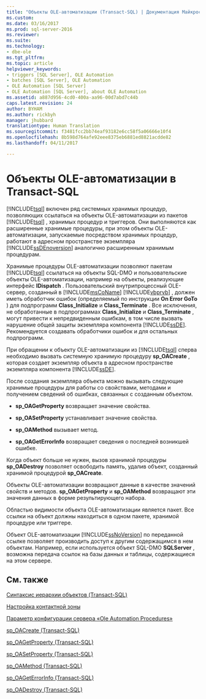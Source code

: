 ```yaml
---
title: "Объекты OLE-автоматизации (Transact-SQL) | Документация Майкрософт"
ms.custom: 
ms.date: 03/16/2017
ms.prod: sql-server-2016
ms.reviewer: 
ms.suite: 
ms.technology:
- dbe-ole
ms.tgt_pltfrm: 
ms.topic: article
helpviewer_keywords:
- triggers [SQL Server], OLE Automation
- batches [SQL Server], OLE Automation
- OLE Automation [SQL Server]
- OLE Automation [SQL Server], about OLE Automation
ms.assetid: a887d956-4cd0-400a-aa96-00d7abd7c44b
caps.latest.revision: 24
author: BYHAM
ms.author: rickbyh
manager: jhubbard
translationtype: Human Translation
ms.sourcegitcommit: f3481fcc2bb74eaf93182e6cc58f5a06666e10f4
ms.openlocfilehash: 8b598d764afe92eee8375eb6881ed8821acdde82
ms.lasthandoff: 04/11/2017

---
```

# <a name="ole-automation-objects-in-transact-sql"></a>Объекты OLE-автоматизации в Transact-SQL
  [!INCLUDE[tsql](../../includes/tsql-md.md)] включен ряд системных хранимых процедур, позволяющих ссылаться на объекты OLE-автоматизации из пакетов [!INCLUDE[tsql](../../includes/tsql-md.md)] , хранимых процедур и триггеров. Они выполняются как расширенные хранимые процедуры, при этом объекты OLE-автоматизации, запускаемые посредством хранимых процедур, работают в адресном пространстве экземпляра [!INCLUDE[ssDEnoversion](../../includes/ssdenoversion-md.md)] аналогично расширенным хранимым процедурам.  
  
 Хранимые процедуры OLE-автоматизации позволяют пакетам [!INCLUDE[tsql](../../includes/tsql-md.md)] ссылаться на объекты SQL-DMO и пользовательские объекты OLE-автоматизации, например на объекты, реализующие интерфейс **IDispatch** . Пользовательский внутрипроцессный OLE-сервер, созданный в [!INCLUDE[msCoName](../../includes/msconame-md.md)] [!INCLUDE[vbprvb](../../includes/vbprvb-md.md)] , должен иметь обработчик ошибок (определяемый по инструкции **On Error GoTo** ) для подпрограмм **Class_Initialize** и **Class_Terminate** . Все исключения, не обработанные в подпрограммах **Class_Initialize** и **Class_Terminate** , могут привести к непредвиденным ошибкам, в том числе вызвать нарушение общей защиты экземпляра компонента [!INCLUDE[ssDE](../../includes/ssde-md.md)]. Рекомендуется создавать обработчики ошибок и для остальных подпрограмм.  
  
 При обращении к объекту OLE-автоматизации из [!INCLUDE[tsql](../../includes/tsql-md.md)] сперва необходимо вызвать системную хранимую процедуру **sp_OACreate** , которая создает экземпляр объекта в адресном пространстве экземпляра компонента [!INCLUDE[ssDE](../../includes/ssde-md.md)].  
  
 После создания экземпляра объекта можно вызывать следующие хранимые процедуры для работы со свойствами, методами и получением сведений об ошибках, связанных с созданным объектом.  
  
-   **sp_OAGetProperty** возвращает значение свойства.  
  
-   **sp_OASetProperty** устанавливает значение свойства.  
  
-   **sp_OAMethod** вызывает метод.  
  
-   **sp_OAGetErrorInfo** возвращает сведения о последней возникшей ошибке.  
  
 Когда объект больше не нужен, вызов хранимой процедуры **sp_OADestroy** позволяет освободить память, удалив объект, созданный хранимой процедурой **sp_OACreate**.  
  
 Объекты OLE-автоматизации возвращают данные в качестве значений свойств и методов. **sp_OAGetProperty** и **sp_OAMethod** возвращают эти значения данных в форме результирующего набора.  
  
 Областью видимости объекта OLE-автоматизации является пакет. Все ссылки на объект должны находиться в одном пакете, хранимой процедуре или триггере.  
  
 Объект OLE-автоматизации [!INCLUDE[ssNoVersion](../../includes/ssnoversion-md.md)] по переданной ссылке позволяет производить доступ к другим содержащимся в нем объектам. Например, если используется объект SQL-DMO **SQLServer** , возможна передача ссылок на базы данных и таблицы, содержащиеся на этом сервере.  
  
## <a name="related-content"></a>См. также  
 [Синтаксис иерархии объектов (Transact-SQL)](../../relational-databases/system-stored-procedures/object-hierarchy-syntax-transact-sql.md)  
  
 [Настройка контактной зоны](../../relational-databases/security/surface-area-configuration.md)  
  
 [Параметр конфигурации сервера «Ole Automation Procedures»](../../database-engine/configure-windows/ole-automation-procedures-server-configuration-option.md)  
  
 [sp_OACreate (Transact-SQL)](../../relational-databases/system-stored-procedures/sp-oacreate-transact-sql.md)  
  
 [sp_OAGetProperty (Transact-SQL)](../../relational-databases/system-stored-procedures/sp-oagetproperty-transact-sql.md)  
  
 [sp_OASetProperty (Transact-SQL)](../../relational-databases/system-stored-procedures/sp-oasetproperty-transact-sql.md)  
  
 [sp_OAMethod (Transact-SQL)](../../relational-databases/system-stored-procedures/sp-oamethod-transact-sql.md)  
  
 [sp_OAGetErrorInfo (Transact-SQL)](../../relational-databases/system-stored-procedures/sp-oageterrorinfo-transact-sql.md)  
  
 [sp_OADestroy (Transact-SQL)](../../relational-databases/system-stored-procedures/sp-oadestroy-transact-sql.md)  
  
  
